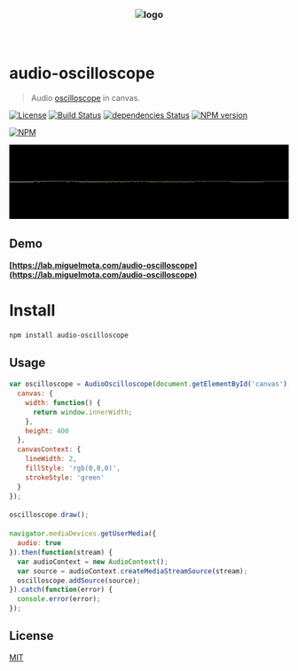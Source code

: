 <h3 align="center">
  <br />
  <img src="https://user-images.githubusercontent.com/168240/51434480-04fc1b80-1c16-11e9-811b-b4d1db1b08d3.png" alt="logo" width="700" />
  <br />
  <br />
  <br />
</h3>

# audio-oscilloscope

> Audio [oscilloscope](http://en.wikipedia.org/wiki/Oscilloscope) in canvas.

[![License](http://img.shields.io/badge/license-MIT-blue.svg)](https://raw.githubusercontent.com/miguelmota/audio-oscilloscope/master/LICENSE) [![Build Status](https://travis-ci.org/miguelmota/audio-oscilloscope.svg?branch=master)](https://travis-ci.org/miguelmota/audio-oscilloscope) [![dependencies Status](https://david-dm.org/miguelmota/audio-oscilloscope/status.svg)](https://david-dm.org/miguelmota/audio-oscilloscope) [![NPM version](https://badge.fury.io/js/audio-oscilloscope.svg)](http://badge.fury.io/js/audio-oscilloscope)

[![NPM](https://nodei.co/npm/audio-oscilloscope.png)](https://nodei.co/npm/audio-oscilloscope)

<img src="https://raw.githubusercontent.com/miguelmota/audio-oscilloscope/master/screenshot.gif" width="600" />

## Demo

**[https://lab.miguelmota.com/audio-oscilloscope](https://lab.miguelmota.com/audio-oscilloscope)**

# Install

```bash
npm install audio-oscilloscope
```

## Usage

```javascript
var oscilloscope = AudioOscilloscope(document.getElementById('canvas'), {
  canvas: {
    width: function() {
      return window.innerWidth;
    },
    height: 400
  },
  canvasContext: {
    lineWidth: 2,
    fillStyle: 'rgb(0,0,0)',
    strokeStyle: 'green'
  }
});

oscilloscope.draw();

navigator.mediaDevices.getUserMedia({
  audio: true
}).then(function(stream) {
  var audioContext = new AudioContext();
  var source = audioContext.createMediaStreamSource(stream);
  oscilloscope.addSource(source);
}).catch(function(error) {
  console.error(error);
});
```

## License

[MIT](LICENSE)
